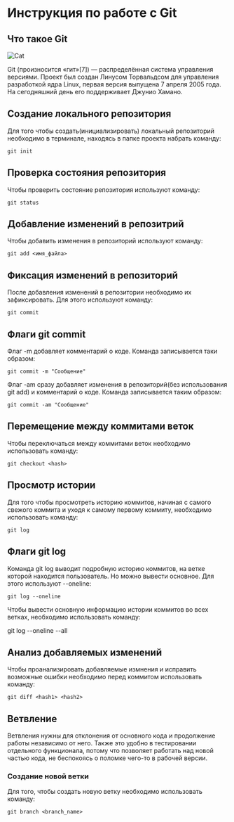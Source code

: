 # **Инструкция по работе с Git**

## Что такое Git

![Cat](324.png)

Git (произносится «гит»[7]) — распределённая система управления версиями. Проект был создан Линусом Торвальдсом для управления разработкой ядра Linux, первая версия выпущена 7 апреля 2005 года. На сегодняшний день его поддерживает Джунио Хамано.

## Создание локального репозитория

Для того чтобы создать(инициализировать) локальный репозиторий необходимо в терминале, находясь в папке проекта набрать команду:

    git init

## Проверка состояния репозитория

Чтобы проверить состояние репозитория используют команду:

    git status

## Добавление изменений в репозитрий

Чтобы добавить изменения в репозиторий используют команду:

    git add <имя_файла>

## Фиксация изменений в репозиторий

После добавления изменений в репозитории необходимо их зафиксировать. Для этого используют команду:

    git commit

## Флаги git commit

Флаг -m добавляет комментарий о коде. Команда записывается таки образом:

    git commit -m "Сообщение"

Флаг -am сразу добавляет изменения в репозиторий(без использования git add) и комментарий о коде. Команда записывается таким образом:

    git commit -am "Сообщение"

## Перемещение между коммитами веток

Чтобы переключаться между коммитами веток необходимо использовать команду:

    git checkout <hash>

## Просмотр истории

Для того чтобы просмотреть историю коммитов, начиная с самого свежого коммита и уходя к самому первому коммиту, необходимо использовать команду:

    git log

## Флаги git log

Команда git log выводит подробную историю коммитов, на ветке которой находится пользователь. Но можно вывести основное. Для этого используют --oneline:

    git log --oneline

Чтобы вывести основную информацию истории коммитов во всех ветках, необходимо использовать команду: 

git log --oneline --all

## Анализ добавляемых изменений

Чтобы проанализировать добавляемые измнения и исправить возможные ошибки необходимо перед коммитом использовать команду:

    git diff <hash1> <hash2>

## Ветвление 

Ветвления нужны для отклонения от основного кода и продолжение работы независимо от него. Также это удобно в тестировании отдельного функционала, потому что позволяет работать над новой частью кода, не беспокоясь о поломке чего-то в рабочей версии.

### Создание новой ветки

Для того, чтобы создать новую ветку необходимо использовать команду:

    git branch <branch_name>
    

